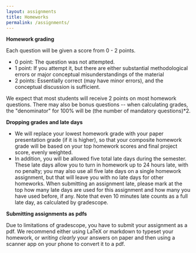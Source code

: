 ```yaml
---
layout: assignments
title: Homeworks
permalink: /assignments/
---
```


<b>Homework grading</b>

Each question will be given a score from 0 - 2 points.
 - 0 point: The question was not attempted.
 - 1 point: If you attempt it, but there are either substantial methodological errors or major conceptual misunderstandings of the material
 - 2 points: Essentially correct (may have minor errors), and the conceptual discussion is sufficient.

We expect that most students will receive 2 points on most homework questions. There may also be bonus questions -- when calculating grades, the "denominator" for 100% will be (the number of mandatory questions)*2. 

<b>Dropping grades and late days</b>

 - We will replace your lowest homework grade with your paper presentation grade (if it is higher), so that your composite homework grade will be based on your top homework scores and final project score, evenly weighted. 
 - In addition, you will be allowed five total late days during the semester.  These late days allow you to turn in homework up to 24 hours late, with no penalty; you may also use all five late days on a single homework assignment, but that will leave you with no late days for other homeworks. When submitting an assignment late, please mark at the top how many late days are used for this assignment and how many you have used before, if any. Note that even 10 minutes late counts as a full late day, as calculated by gradescope.

<b>Submitting assignments as pdfs</b>

Due to limitations of gradescope, you have to submit your assignment as a pdf. We recommend either using LaTeX or markdown to typeset your homework, or _writing clearly_ your answers on paper and then using a scanner app on your phone to convert it to a pdf.